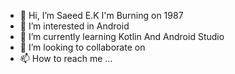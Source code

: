 - 👋 Hi, I’m Saeed E.K I'm Burning on 1987
- 👀 I’m interested in Android 
- 🌱 I’m currently learning Kotlin And Android Studio 
- 💞️ I’m looking to collaborate on 
- 📫 How to reach me ...

<!---
rendapps/rendapps is a ✨ special ✨ repository because its `README.md` (this file) appears on your GitHub profile.
You can click the Preview link to take a look at your changes.
--->
